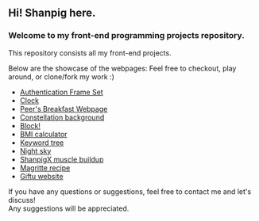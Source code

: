 ## Hi! Shanpig here. 
### Welcome to my front-end programming projects repository.
This repository consists all my front-end projects.

Below are the showcase of the webpages: 
Feel free to checkout, play around, or clone/fork my work :) 
<ul>
  <li><a href="https://shanpig.github.io/front_end_programming/Authentication_Frame_Set/index.html">Authentication Frame Set</a></li>
  <li><a href="https://shanpig.github.io/front_end_programming/Clock/index.html">Clock</a></li>
  <li><a href="https://shanpig.github.io/front_end_programming/Peers_breakfast_website/HOME.html">Peer's Breakfast Webpage</a></li> 
  <li><a href="https://shanpig.github.io/front_end_programming/animated-background/">Constellation background</a></li> 
  <li><a href="https://shanpig.github.io/front_end_programming/block_control/index.html">Block!</a></li> 
  <li><a href="https://shanpig.github.io/front_end_programming/bmi_calculator/bmi.html">BMI calculator</a></li> 
  <li><a href="https://shanpig.github.io/front_end_programming/keyword_tree/index.html">Keyword tree</a></li> 
  <li><a href="https://shanpig.github.io/front_end_programming/night_sky/index.html">Night sky</a></li> 
  <li><a href="https://shanpig.github.io/front_end_programming/shanpigX_muscle_buildup/index.html">ShanpigX muscle buildup</a></li> 
  <li><a href="https://shanpig.github.io/front_end_programming/table_Magritte_recipe/index.html">Magritte recipe</a></li> 
  <li><a href="https://shanpig.github.io/giftu/">Giftu website</a></li> 
</ul>

If you have any questions or suggestions, feel free to contact me and let's discuss!<br>
Any suggestions will be appreciated.
